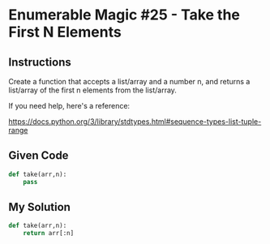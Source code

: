 # Enumerable Magic #25 - Take the First N Elements

## Instructions

Create a function that accepts a list/array and a number n, and returns a list/array of the first n elements from the list/array.

If you need help, here's a reference:

https://docs.python.org/3/library/stdtypes.html#sequence-types-list-tuple-range

## Given Code
```python
def take(arr,n):
    pass
```

## My Solution
```python
def take(arr,n):
    return arr[:n]
```
